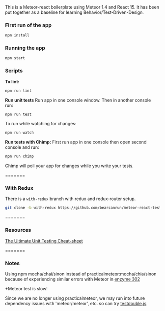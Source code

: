 This is a Meteor-react boilerplate using Meteor 1.4 and React 15. It has been put together as a baseline for learning Behavior/Test-Driven-Design.

### First run of the app

```bash
npm install
```
### Running the app

```bash
npm start
```

### Scripts

**To lint:**
```bash
npm run lint
```

**Run unit tests**
Run app in one console window.
Then in another console run:
```bash
npm run test
```

To run while watching for changes:
```bash
npm run watch
```

**Run tests with Chimp:**
First run app in one console then open second console and run:
```bash
npm run chimp
```
Chimp will poll your app for changes while you write your tests.

=======
### With Redux
There is a `with-redux` branch with redux and redux-router setup.
```bash
git clone -b with-redux https://github.com/bearcanrun/meteor-react-testing.git
```
=======
### Resources

[The Ultimate Unit Testing Cheat-sheet](https://gist.github.com/yoavniran/1e3b0162e1545055429e)

=======
### Notes
Using npm mocha/chai/sinon instead of practicalmeteor:mocha/chia/sinon because of experiencing similar errors with Meteor in [enzyme 302](https://github.com/airbnb/enzyme/issues/302)

+Meteor test is slow!

Since we are no longer using practicalmeteor, we may run into future dependency issues with 'meteor/meteor', etc. so can try [testdouble.js](https://github.com/pcorey/unit-testing-with-testdouble)

